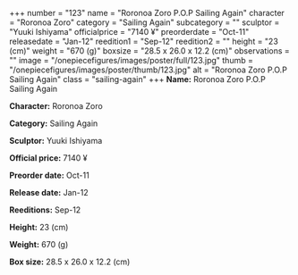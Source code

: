 +++
number = "123"
name = "Roronoa Zoro P.O.P Sailing Again"
character = "Roronoa Zoro"
category = "Sailing Again"
subcategory = ""
sculptor = "Yuuki Ishiyama"
officialprice = "7140 ¥"
preorderdate = "Oct-11"
releasedate = "Jan-12"
reedition1 = "Sep-12"
reedition2 = ""
height = "23 (cm)"
weight = "670 (g)"
boxsize = "28.5 x 26.0 x 12.2 (cm)"
observations = ""
image = "/onepiecefigures/images/poster/full/123.jpg"
thumb = "/onepiecefigures/images/poster/thumb/123.jpg"
alt = "Roronoa Zoro P.O.P Sailing Again"
class = "sailing-again"
+++
**Name:** Roronoa Zoro P.O.P Sailing Again

**Character:** Roronoa Zoro

**Category:** Sailing Again 

**Sculptor:** Yuuki Ishiyama

**Official price:** 7140 ¥

**Preorder date:** Oct-11

**Release date:** Jan-12

**Reeditions:** Sep-12

**Height:** 23 (cm)

**Weight:** 670 (g)

**Box size:** 28.5 x 26.0 x 12.2 (cm)

